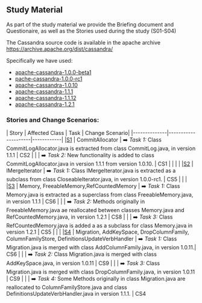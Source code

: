 ## Study Material

As part of the study material we provide the Briefing document and Questionaire, as well as the Stories used during the study (S01-S04)

The Cassandra source code is available in the apache archive https://archive.apache.org/dist/cassandra/

Specifically we have used:
 - [apache-cassandra-1.0.0-beta1](https://archive.apache.org/dist/cassandra/1.0.0/)
 - [pache-cassandra-1.0.0-rc1](https://archive.apache.org/dist/cassandra/1.0.0/)
 - [apache-cassandra-1.0.10](https://archive.apache.org/dist/cassandra/1.0.10/)
 - [apache-cassandra-1.1.1](https://archive.apache.org/dist/cassandra/1.1.1/)
 - [apache-cassandra-1.1.12](https://archive.apache.org/dist/cassandra/1.1.12)
 - [apache-cassandra-1.2.1](https://archive.apache.org/dist/cassandra/1.2.1)



### Stories and Change Scenarios:
| Story     | Affected Class      | Task | Change Scenario| 
|--------------|---------------------|------------|
|[S1](https://github.com/jku-win-se/dejavu/raw/main/studymaterial/S01.docx)            |  CommitAllocator   |  ➡️ _Task 1:_ Class CommitLogAllocator.java is extracted from class CommitLog.java, in version 1.1.1 | CS2
|              |     | ➡️ _Task 2:_ New functionality is added to class CommitLogAllocator.java in version 1.1.1 from version 1.0.10. | CS1
|              |     |  | 
|[S2](https://github.com/jku-win-se/dejavu/raw/main/studymaterial/S02.docx)            |   IMergeIterator   | ➡️ _Task 1:_ Class IMergeIterator.java is extracted as a subclass from class CloseableIterator.java, in version 1.0.0-rc1. | CS5
|     |  | 
|[S3](https://github.com/jku-win-se/dejavu/raw/main/studymaterial/S03.docx)            |   Memory, FreeableMemory,RefCountedMemory    | ➡️ _Task 1:_ Class Memory.java is extracted as a superclass from class FreeableMemory.java, in version 1.1.1 | CS6
|            |      | ➡️ _Task 2:_ Methods originally in FreeableMemory.java ae reallocated between classes Memory.java and RefCountedMemory.java, in version 1.2.1 | CS8
|            |     | ➡️ _Task 3:_ Class RefCountedMemory.java is added a as a subclass for class Memory.java in version 1.2.1 | CS5
|     |  | 
|[S4](https://github.com/jku-win-se/dejavu/raw/main/studymaterial/S04.docx)            |  Migration, AddKeySpace, DropColumnFamily, ColumnFamilyStore, DefinitionsUpdateVerbHandler   |  ➡️ _Task 1:_ Class Migration.java is merged with class AddColumnFamily.java, in version 1.0.11.| CS6
|            |     | ➡️ _Task 2:_ Class Migration.java is merged with class AddKeySpace.java, in version 1.0.11 | CS9
|            |     | ➡️ _Task 3:_ Class Migration.java is merged with class DropColumnFamily.java, in version 1.0.11 | CS9
|            |     | ➡️ _Task 4:_ Some Methods originally in class Migration.java are reallocated to ColumnFamilyStore.java and class DefinitionsUpdateVerbHandler.java in version 1.1.1. | CS4
